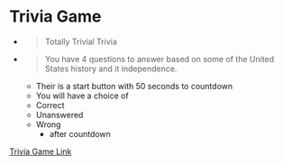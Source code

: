# Trivia Game

* > Totally Trivial Trivia
* > You have 4 questions to answer based on some of the United States history and it independence.
   * Their is a start button with 50 seconds to countdown
   * You will have a choice of 
   * Correct
   * Unanswered 
   * Wrong
     * after countdown

[Trivia Game Link](https://spacejnk.github.io/TriviaGame/)


